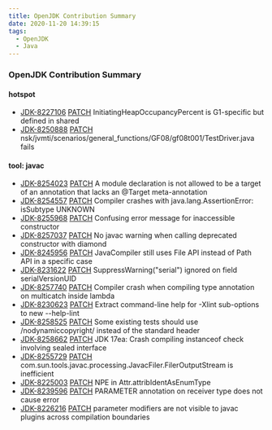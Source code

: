 ```yaml
---
title: OpenJDK Contribution Summary
date: 2020-11-20 14:39:15
tags:
  - OpenJDK
  - Java
---
```


### OpenJDK Contribution Summary

#### hotspot
- [JDK-8227106](https://bugs.openjdk.java.net/browse/JDK-8227106) [PATCH](https://github.com/openjdk/jdk/pull/1217)  InitiatingHeapOccupancyPercent is G1-specific but defined in shared
- [JDK-8250888](https://bugs.openjdk.java.net/browse/JDK-8250888) [PATCH](https://github.com/openjdk/jdk/pull/1319)  nsk/jvmti/scenarios/general_functions/GF08/gf08t001/TestDriver.java fails

#### tool: javac
- [JDK-8254023](https://bugs.openjdk.java.net/browse/JDK-8254023) [PATCH](https://github.com/openjdk/jdk/pull/622)  A module declaration is not allowed to be a target of an annotation that lacks an @Target meta-annotation
- [JDK-8254557](https://bugs.openjdk.java.net/browse/JDK-8254557) [PATCH](https://github.com/openjdk/jdk/pull/718)  Compiler crashes with java.lang.AssertionError: isSubtype UNKNOWN
- [JDK-8255968](https://bugs.openjdk.java.net/browse/JDK-8255968) [PATCH](https://github.com/openjdk/jdk/pull/1389)  Confusing error message for inaccessible constructor
- [JDK-8257037](https://bugs.openjdk.java.net/browse/JDK-8257037) [PATCH](https://github.com/openjdk/jdk/pull/1490)  No javac warning when calling deprecated constructor with diamond
- [JDK-8245956](https://bugs.openjdk.java.net/browse/JDK-8245956) [PATCH](https://github.com/openjdk/jdk/pull/1553)  JavaCompiler still uses File API instead of Path API in a specific case
- [JDK-8231622](https://bugs.openjdk.java.net/browse/JDK-8231622) [PATCH](https://github.com/openjdk/jdk/pull/1626)  SuppressWarning("serial") ignored on field serialVersionUID
- [JDK-8257740](https://bugs.openjdk.java.net/browse/JDK-8257740) [PATCH](https://github.com/openjdk/jdk/pull/1648)  Compiler crash when compiling type annotation on multicatch inside lambda
- [JDK-8230623](https://bugs.openjdk.java.net/browse/JDK-8230623) [PATCH](https://github.com/openjdk/jdk/pull/1758)  Extract command-line help for -Xlint sub-options to new --help-lint
- [JDK-8258525](https://bugs.openjdk.java.net/browse/JDK-8258525) [PATCH](https://github.com/openjdk/jdk/pull/1732)  Some existing tests should use /nodynamiccopyright/ instead of the standard header
- [JDK-8258662](https://bugs.openjdk.java.net/browse/JDK-8258662) [PATCH](https://github.com/openjdk/jdk/pull/1849)  JDK 17ea: Crash compiling instanceof check involving sealed interface
- [JDK-8255729](https://bugs.openjdk.java.net/browse/JDK-8255729) [PATCH](https://github.com/openjdk/jdk/pull/1854)  com.sun.tools.javac.processing.JavacFiler.FilerOutputStream is inefficient
- [JDK-8225003](https://bugs.openjdk.java.net/browse/JDK-8225003) [PATCH](https://github.com/openjdk/jdk/pull/1864)  NPE in Attr.attribIdentAsEnumType
- [JDK-8239596](https://bugs.openjdk.java.net/browse/JDK-8239596) [PATCH](https://github.com/openjdk/jdk/pull/1881)  PARAMETER annotation on receiver type does not cause error
- [JDK-8226216](https://bugs.openjdk.java.net/browse/JDK-8226216) [PATCH](https://github.com/openjdk/jdk/pull/1890)  parameter modifiers are not visible to javac plugins across compilation boundaries
